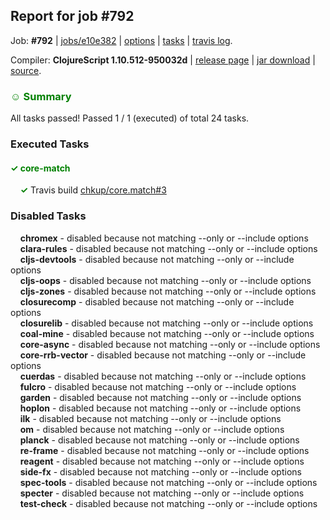 ## Report for job #792

Job: **#792** | [jobs/e10e382](https://github.com/cljs-oss/canary/commit/e10e382c54e81a27c584d6d89801d548115f3c92) | [options](options.edn) | [tasks](tasks.edn) | [travis log](https://travis-ci.org/cljs-oss/canary/builds/484902416).

Compiler: **ClojureScript 1.10.512-950032d** | [release page](https://github.com/cljs-oss/canary/releases/tag/r1.10.512-950032d) | [jar download](https://github.com/cljs-oss/canary/releases/download/r1.10.512-950032d/clojurescript-1.10.512-950032d.jar) | [source](https://github.com/clojure/clojurescript/commit/950032dba300451835c4c7c2a0c1c74ca6d0b49a).

### <b style='color:green'>☺ Summary</b>

All tasks passed! Passed 1 / 1 (executed) of total 24 tasks.

### Executed Tasks

#### <b style='color:green'>&#x2713; core-match</b>
&nbsp;&nbsp;&nbsp;&nbsp;<b style='color:green'>&#x2713;</b> Travis build [chkup/core.match#3](https://travis-ci.org/chkup/core.match/builds/484903303)<br>

### Disabled Tasks

&nbsp;&nbsp;&nbsp;&nbsp;**chromex** - disabled because not matching --only or --include options<br>
&nbsp;&nbsp;&nbsp;&nbsp;**clara-rules** - disabled because not matching --only or --include options<br>
&nbsp;&nbsp;&nbsp;&nbsp;**cljs-devtools** - disabled because not matching --only or --include options<br>
&nbsp;&nbsp;&nbsp;&nbsp;**cljs-oops** - disabled because not matching --only or --include options<br>
&nbsp;&nbsp;&nbsp;&nbsp;**cljs-zones** - disabled because not matching --only or --include options<br>
&nbsp;&nbsp;&nbsp;&nbsp;**closurecomp** - disabled because not matching --only or --include options<br>
&nbsp;&nbsp;&nbsp;&nbsp;**closurelib** - disabled because not matching --only or --include options<br>
&nbsp;&nbsp;&nbsp;&nbsp;**coal-mine** - disabled because not matching --only or --include options<br>
&nbsp;&nbsp;&nbsp;&nbsp;**core-async** - disabled because not matching --only or --include options<br>
&nbsp;&nbsp;&nbsp;&nbsp;**core-rrb-vector** - disabled because not matching --only or --include options<br>
&nbsp;&nbsp;&nbsp;&nbsp;**cuerdas** - disabled because not matching --only or --include options<br>
&nbsp;&nbsp;&nbsp;&nbsp;**fulcro** - disabled because not matching --only or --include options<br>
&nbsp;&nbsp;&nbsp;&nbsp;**garden** - disabled because not matching --only or --include options<br>
&nbsp;&nbsp;&nbsp;&nbsp;**hoplon** - disabled because not matching --only or --include options<br>
&nbsp;&nbsp;&nbsp;&nbsp;**ilk** - disabled because not matching --only or --include options<br>
&nbsp;&nbsp;&nbsp;&nbsp;**om** - disabled because not matching --only or --include options<br>
&nbsp;&nbsp;&nbsp;&nbsp;**planck** - disabled because not matching --only or --include options<br>
&nbsp;&nbsp;&nbsp;&nbsp;**re-frame** - disabled because not matching --only or --include options<br>
&nbsp;&nbsp;&nbsp;&nbsp;**reagent** - disabled because not matching --only or --include options<br>
&nbsp;&nbsp;&nbsp;&nbsp;**side-fx** - disabled because not matching --only or --include options<br>
&nbsp;&nbsp;&nbsp;&nbsp;**spec-tools** - disabled because not matching --only or --include options<br>
&nbsp;&nbsp;&nbsp;&nbsp;**specter** - disabled because not matching --only or --include options<br>
&nbsp;&nbsp;&nbsp;&nbsp;**test-check** - disabled because not matching --only or --include options<br>